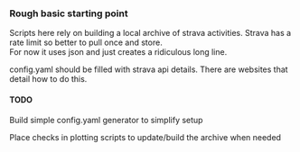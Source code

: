 ### Rough basic starting point ###

Scripts here rely on building a local archive of strava activities.  Strava has a rate limit so better to pull once and store.  
For now it uses json and just creates a ridiculous long line.   

config.yaml should be filled with strava api details.  There are websites that detail how to do this. 

 
#### TODO ####

Build simple config.yaml generator to simplify setup

Place checks in plotting scripts to update/build the archive when needed 



